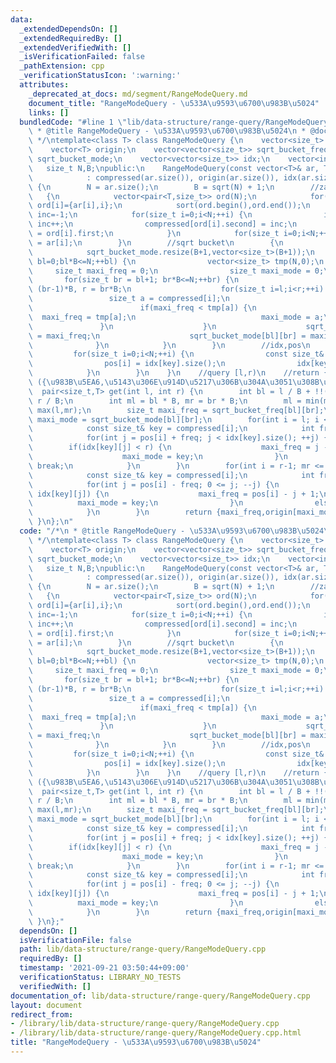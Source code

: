 ```yaml
---
data:
  _extendedDependsOn: []
  _extendedRequiredBy: []
  _extendedVerifiedWith: []
  _isVerificationFailed: false
  _pathExtension: cpp
  _verificationStatusIcon: ':warning:'
  attributes:
    _deprecated_at_docs: md/segment/RangeModeQuery.md
    document_title: "RangeModeQuery - \u533A\u9593\u6700\u983B\u5024"
    links: []
  bundledCode: "#line 1 \"lib/data-structure/range-query/RangeModeQuery.cpp\"\n/*\n\
    \ * @title RangeModeQuery - \u533A\u9593\u6700\u983B\u5024\n * @docs md/segment/RangeModeQuery.md\n\
    \ */\ntemplate<class T> class RangeModeQuery {\n    vector<size_t> compressed;\n\
    \    vector<T> origin;\n    vector<vector<size_t>> sqrt_bucket_freq;\n    vector<vector<size_t>>\
    \ sqrt_bucket_mode;\n    vector<vector<size_t>> idx;\n    vector<int> pos;\n \
    \   size_t N,B;\npublic:\n    RangeModeQuery(const vector<T>& ar, T pre=-1)\n\
    \            : compressed(ar.size()), origin(ar.size()), idx(ar.size()), pos(ar.size())\
    \ {\n        N = ar.size();\n        B = sqrt(N) + 1;\n        //zarts\n     \
    \   {\n            vector<pair<T,size_t>> ord(N);\n            for(size_t i=0;i<N;++i)\
    \ ord[i]={ar[i],i};\n            sort(ord.begin(),ord.end());\n            int\
    \ inc=-1;\n            for(size_t i=0;i<N;++i) {\n                if(pre < ord[i].first)\
    \ inc++;\n                compressed[ord[i].second] = inc;\n                pre\
    \ = ord[i].first;\n            }\n            for(size_t i=0;i<N;++i) origin[compressed[i]]\
    \ = ar[i];\n        }\n        //sqrt bucket\n        {\n            sqrt_bucket_freq.resize(B+1,vector<size_t>(B+1));\n\
    \            sqrt_bucket_mode.resize(B+1,vector<size_t>(B+1));\n            for(size_t\
    \ bl=0;bl*B<=N;++bl) {\n                vector<size_t> tmp(N,0);\n           \
    \     size_t maxi_freq = 0;\n                size_t maxi_mode = 0;\n         \
    \       for(size_t br = bl+1; br*B<=N;++br) {\n                    size_t l =\
    \ (br-1)*B, r = br*B;\n                    for(size_t i=l;i<r;++i) {\n       \
    \                 size_t a = compressed[i];\n                        ++tmp[a];\n\
    \                        if(maxi_freq < tmp[a]) {\n                          \
    \  maxi_freq = tmp[a];\n                            maxi_mode = a;\n         \
    \               }\n                    }\n                    sqrt_bucket_freq[bl][br]\
    \ = maxi_freq;\n                    sqrt_bucket_mode[bl][br] = maxi_mode;\n  \
    \              }\n            }\n        }\n        //idx,pos\n        {\n   \
    \         for(size_t i=0;i<N;++i) {\n                const size_t& key = compressed[i];\n\
    \                pos[i] = idx[key].size();\n                idx[key].push_back(i);\n\
    \            }\n        }\n    }\n    //query [l,r)\n    //return {freq,mode}\
    \ ({\u983B\u5EA6,\u5143\u306E\u914D\u5217\u306B\u304A\u3051\u308B\u5024})\n  \
    \  pair<size_t,T> get(int l, int r) {\n        int bl = l / B + !!(l%B), br =\
    \ r / B;\n        int ml = bl * B, mr = br * B;\n        ml = min(ml,r); mr =\
    \ max(l,mr);\n        size_t maxi_freq = sqrt_bucket_freq[bl][br];\n        size_t\
    \ maxi_mode = sqrt_bucket_mode[bl][br];\n        for(int i = l; i < ml; ++i) {\n\
    \            const size_t& key = compressed[i];\n            int freq = maxi_freq;\n\
    \            for(int j = pos[i] + freq; j < idx[key].size(); ++j) {\n        \
    \        if(idx[key][j] < r) {\n                    maxi_freq = j - pos[i] + 1;\n\
    \                    maxi_mode = key;\n                }\n                else\
    \ break;\n            }\n        }\n        for(int i = r-1; mr <= i; --i) {\n\
    \            const size_t& key = compressed[i];\n            int freq = maxi_freq;\n\
    \            for(int j = pos[i] - freq; 0 <= j; --j) {\n                if(l <=\
    \ idx[key][j]) {\n                    maxi_freq = pos[i] - j + 1;\n          \
    \          maxi_mode = key;\n                }\n                else break;\n\
    \            }\n        }\n        return {maxi_freq,origin[maxi_mode]};\n   \
    \ }\n};\n"
  code: "/*\n * @title RangeModeQuery - \u533A\u9593\u6700\u983B\u5024\n * @docs md/segment/RangeModeQuery.md\n\
    \ */\ntemplate<class T> class RangeModeQuery {\n    vector<size_t> compressed;\n\
    \    vector<T> origin;\n    vector<vector<size_t>> sqrt_bucket_freq;\n    vector<vector<size_t>>\
    \ sqrt_bucket_mode;\n    vector<vector<size_t>> idx;\n    vector<int> pos;\n \
    \   size_t N,B;\npublic:\n    RangeModeQuery(const vector<T>& ar, T pre=-1)\n\
    \            : compressed(ar.size()), origin(ar.size()), idx(ar.size()), pos(ar.size())\
    \ {\n        N = ar.size();\n        B = sqrt(N) + 1;\n        //zarts\n     \
    \   {\n            vector<pair<T,size_t>> ord(N);\n            for(size_t i=0;i<N;++i)\
    \ ord[i]={ar[i],i};\n            sort(ord.begin(),ord.end());\n            int\
    \ inc=-1;\n            for(size_t i=0;i<N;++i) {\n                if(pre < ord[i].first)\
    \ inc++;\n                compressed[ord[i].second] = inc;\n                pre\
    \ = ord[i].first;\n            }\n            for(size_t i=0;i<N;++i) origin[compressed[i]]\
    \ = ar[i];\n        }\n        //sqrt bucket\n        {\n            sqrt_bucket_freq.resize(B+1,vector<size_t>(B+1));\n\
    \            sqrt_bucket_mode.resize(B+1,vector<size_t>(B+1));\n            for(size_t\
    \ bl=0;bl*B<=N;++bl) {\n                vector<size_t> tmp(N,0);\n           \
    \     size_t maxi_freq = 0;\n                size_t maxi_mode = 0;\n         \
    \       for(size_t br = bl+1; br*B<=N;++br) {\n                    size_t l =\
    \ (br-1)*B, r = br*B;\n                    for(size_t i=l;i<r;++i) {\n       \
    \                 size_t a = compressed[i];\n                        ++tmp[a];\n\
    \                        if(maxi_freq < tmp[a]) {\n                          \
    \  maxi_freq = tmp[a];\n                            maxi_mode = a;\n         \
    \               }\n                    }\n                    sqrt_bucket_freq[bl][br]\
    \ = maxi_freq;\n                    sqrt_bucket_mode[bl][br] = maxi_mode;\n  \
    \              }\n            }\n        }\n        //idx,pos\n        {\n   \
    \         for(size_t i=0;i<N;++i) {\n                const size_t& key = compressed[i];\n\
    \                pos[i] = idx[key].size();\n                idx[key].push_back(i);\n\
    \            }\n        }\n    }\n    //query [l,r)\n    //return {freq,mode}\
    \ ({\u983B\u5EA6,\u5143\u306E\u914D\u5217\u306B\u304A\u3051\u308B\u5024})\n  \
    \  pair<size_t,T> get(int l, int r) {\n        int bl = l / B + !!(l%B), br =\
    \ r / B;\n        int ml = bl * B, mr = br * B;\n        ml = min(ml,r); mr =\
    \ max(l,mr);\n        size_t maxi_freq = sqrt_bucket_freq[bl][br];\n        size_t\
    \ maxi_mode = sqrt_bucket_mode[bl][br];\n        for(int i = l; i < ml; ++i) {\n\
    \            const size_t& key = compressed[i];\n            int freq = maxi_freq;\n\
    \            for(int j = pos[i] + freq; j < idx[key].size(); ++j) {\n        \
    \        if(idx[key][j] < r) {\n                    maxi_freq = j - pos[i] + 1;\n\
    \                    maxi_mode = key;\n                }\n                else\
    \ break;\n            }\n        }\n        for(int i = r-1; mr <= i; --i) {\n\
    \            const size_t& key = compressed[i];\n            int freq = maxi_freq;\n\
    \            for(int j = pos[i] - freq; 0 <= j; --j) {\n                if(l <=\
    \ idx[key][j]) {\n                    maxi_freq = pos[i] - j + 1;\n          \
    \          maxi_mode = key;\n                }\n                else break;\n\
    \            }\n        }\n        return {maxi_freq,origin[maxi_mode]};\n   \
    \ }\n};"
  dependsOn: []
  isVerificationFile: false
  path: lib/data-structure/range-query/RangeModeQuery.cpp
  requiredBy: []
  timestamp: '2021-09-21 03:50:44+09:00'
  verificationStatus: LIBRARY_NO_TESTS
  verifiedWith: []
documentation_of: lib/data-structure/range-query/RangeModeQuery.cpp
layout: document
redirect_from:
- /library/lib/data-structure/range-query/RangeModeQuery.cpp
- /library/lib/data-structure/range-query/RangeModeQuery.cpp.html
title: "RangeModeQuery - \u533A\u9593\u6700\u983B\u5024"
---
```


